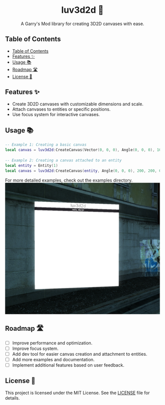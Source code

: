 <h1 align="center">luv3d2d 🎨</h1>

<p align="center">
  A Garry's Mod library for creating 3D2D canvases with ease.
</p>

## Table of Contents

- [Table of Contents](#table-of-contents)
- [Features ✨](#features-)
- [Usage 📚](#usage-)
- [Roadmap 🛣️](#roadmap-️)
- [License 📄](#license-)

## Features ✨

- Create 3D2D canvases with customizable dimensions and scale.
- Attach canvases to entities or specific positions.
- Use focus system for interactive canvases.

## Usage 📚

```lua
-- Example 1: Creating a basic canvas
local canvas = luv3d2d:CreateCanvas(Vector(0, 0, 0), Angle(0, 0, 0), 100, 100)

-- Example 2: Creating a canvas attached to an entity
local entity = Entity(1)
local canvas = luv3d2d:CreateCanvas(entity, Angle(0, 0, 0), 200, 200, 0.5, true)
```

For more detailed examples, check out the examples directory.
!["Hello World" Example](./examples/example_helloworld.png)

## Roadmap 🛣️

- [ ] Improve performance and optimization.
- [ ] Improve focus system.
- [ ] Add dev tool for easier canvas creation and attachment to entities.
- [ ] Add more examples and documentation.
- [ ] Implement additional features based on user feedback.

## License 📄

This project is licensed under the MIT License. See the [LICENSE](./LICENSE) file for details.
